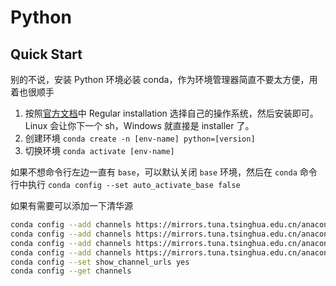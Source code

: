 # Python

## Quick Start

别的不说，安装 Python 环境必装 conda，作为环境管理器简直不要太方便，用着也很顺手

1. 按照[官方文档](https://conda.io/projects/conda/en/latest/user-guide/install/index.html)中 Regular installation 选择自己的操作系统，然后安装即可。Linux 会让你下一个 sh，Windows 就直接是 installer 了。
2. 创建环境 `conda create -n [env-name] python=[version]`
3. 切换环境 `conda activate [env-name]`

如果不想命令行左边一直有 `base`，可以默认关闭 `base` 环境，然后在 `conda` 命令行中执行 `conda config --set auto_activate_base false`

如果有需要可以添加一下清华源

```sh
conda config --add channels https://mirrors.tuna.tsinghua.edu.cn/anaconda/pkgs/free/
conda config --add channels https://mirrors.tuna.tsinghua.edu.cn/anaconda/pkgs/main/
conda config --add channels https://mirrors.tuna.tsinghua.edu.cn/anaconda/cloud/conda-forge/
conda config --add channels https://mirrors.tuna.tsinghua.edu.cn/anaconda/cloud/bioconda/
conda config --set show_channel_urls yes
conda config --get channels
```
